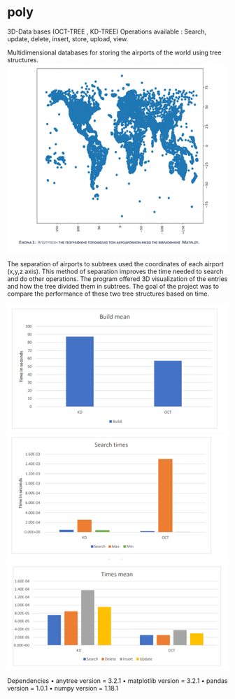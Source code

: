 # poly

3D-Data bases (OCT-TREE , KD-TREE)
Operations available : Search, update, delete, insert, store, upload, view.


Multidimensional databases for storing the airports of the world using tree structures. 
![alt text](https://github.com/StavrosLivanios/3D-Kd-tree-and-Oct-tree/blob/master/pics/1.PNG?raw=true)


The separation of airports to subtrees used the coordinates of each airport (x,y,z axis).
This method of separation improves the time needed to search and do other operations.
The program offered 3D visualization of the entries and how the tree divided
them in subtrees. The goal of the project was to compare the performance of these two tree
structures based on time.

![alt text](https://github.com/StavrosLivanios/3D-Kd-tree-and-Oct-tree/blob/master/pics/5.PNG?raw=true)
![alt text](https://github.com/StavrosLivanios/3D-Kd-tree-and-Oct-tree/blob/master/pics/4.PNG?raw=true)
![alt text](https://github.com/StavrosLivanios/3D-Kd-tree-and-Oct-tree/blob/master/pics/3.PNG?raw=true)

Dependencies
• anytree version = 3.2.1 
• matplotlib version = 3.2.1
• pandas version = 1.0.1
• numpy version = 1.18.1
